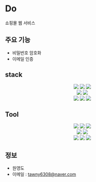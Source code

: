 # Do
쇼핑몰 웹 서비스

## 주요 기능
- 비밀번호 암호화
- 이메일 인증

## stack
<div align="center">
	<img src="https://img.shields.io/badge/Spring%20Boot-%236DB33F?style=flat&logo=Spring%20Boot&logoColor=white"/>
	<img src="https://img.shields.io/badge/Java-%23007396?style=flat&logo=Java&logoColor=white"/>
	<img src="https://img.shields.io/badge/MySQL-%234479A1?style=flat&logo=MySQL&logoColor=white"/> <br>
	<img src="https://img.shields.io/badge/JSTL-%234169E1?style=flat&logo=jsp&logoColor=white"/>
	<img src="https://img.shields.io/badge/AWS-%23FF9900?style=flat&logo=Amazon%20AWS&logoColor=white" /> <br>
	<img src="https://img.shields.io/badge/HTML-%23E34F26?style=flat&logo=HTML5&logoColor=E9FFEE" />
	<img src="https://img.shields.io/badge/CSS-%231572B6?style=flat&logo=CSS3&logoColor=E9FFEE"/>
	<img src="https://img.shields.io/badge/JavaScript-%23F7DF1E?style=social-square&amp;label=%20&amp;logocolor=F7DF1E&amp;link=https%3A%2F%2Fdeveloper.mozilla.org%2Fen-US%2Fdocs%2FLearn%2FFront-end_web_developer" />
</div>

## Tool
<div align="center">
	<img src="https://img.shields.io/badge/Spring Boot-green?style=flat&logo=Spring Boot&logoColor=white"/>
	<img src="https://img.shields.io/badge/Java-black?style=flat&logo=Java&logoColor=white"/>
	<img src="https://img.shields.io/badge/MYSQL-blue?style=flat&logo=MYSQL&logoColor=white"/> <br>
	<img src="https://img.shields.io/badge/JSTL-%234169E1?style=flat&logo=JSTL&logoColor=white"/>
	<img src="https://img.shields.io/badge/AWS-yellow?style=flat&logo=AWS&logoColor=white" /> <br>
	<img src="https://img.shields.io/badge/HTML-darkorange?style=flat&logo=HTML&logoColor=white" />
	<img src="https://img.shields.io/badge/CSS-#808080?style=flat&logo=CSS&logoColor=white"/>
	<img src="https://img.shields.io/badge/JavaScript-#006400?style=flat&logo=JavaScript&logoColor=white"/>
</div>

## 정보 
- 원영도
- 이메일 : tawny6308@naver.com



